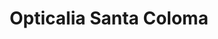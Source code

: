---
title: "Opticalia Santa Coloma"
url: /santa-coloma-de-gramenet/opticalia-santa-coloma/
shop: Optiker
---